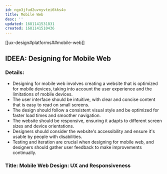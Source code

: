 ```yaml
---
id: ngo3jfud2uvnyvtei6kks4o
title: Mobile Web
desc: ''
updated: 1681141531831
created: 1681141510436
---
```


[[ux-design#platforms##mobile-web]]


## IDEEA: Designing for Mobile Web

### Details:

- Designing for mobile web involves creating a website that is optimized for
  mobile devices, taking into account the user experience and the limitations of
  mobile devices.
- The user interface should be intuitive, with clear and concise content that is
  easy to read on small screens.
- The design should follow a consistent visual style and be optimized for faster
  load times and smoother navigation.
- The website should be responsive, ensuring it adapts to different screen sizes
  and device orientations.
- Designers should consider the website's accessibility and ensure it's usable
  by people with disabilities.
- Testing and iteration are crucial when designing for mobile web, and designers
  should gather user feedback to make improvements continually.

### Title: Mobile Web Design: UX and Responsiveness
